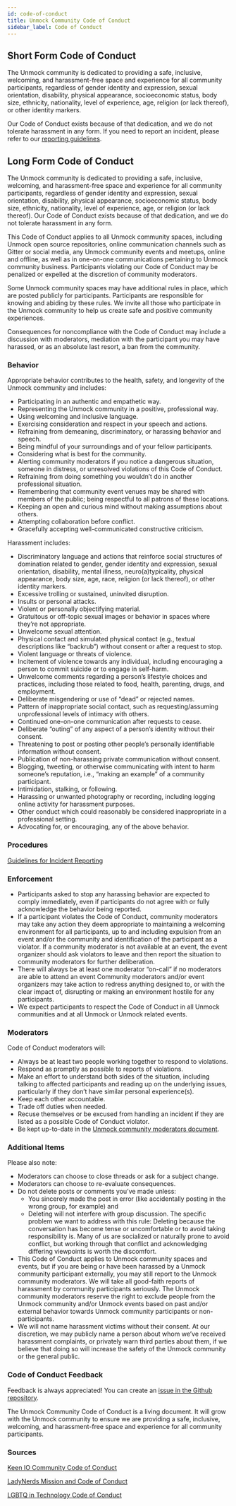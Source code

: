 ```yaml
---
id: code-of-conduct
title: Unmock Community Code of Conduct
sidebar_label: Code of Conduct
---
```


## Short Form Code of Conduct
The Unmock community is dedicated to providing a safe, inclusive, welcoming, and harassment-free space and experience for all community participants, regardless of gender identity and expression, sexual orientation, disability, physical appearance, socioeconomic status, body size, ethnicity, nationality, level of experience, age, religion (or lack thereof), or other identity markers. 

Our Code of Conduct exists because of that dedication, and we do not tolerate harassment in any form. If you need to report an incident, please refer to our [reporting guidelines](https://github.com/meeshkan/code-of-conduct/blob/master/incident-reporting.md).

## Long Form Code of Conduct
The Unmock community is dedicated to providing a safe, inclusive, welcoming, and harassment-free space and experience for all community participants, regardless of gender identity and expression, sexual orientation, disability, physical appearance, socioeconomic status, body size, ethnicity, nationality, level of experience, age, or religion (or lack thereof). Our Code of Conduct exists because of that dedication, and we do not tolerate harassment in any form.

This Code of Conduct applies to all Unmock community spaces, including Unmock open source repositories, online communication channels such as Gitter or social media, any Unmock community events and meetups, online and offline, as well as in one-on-one communications pertaining to Unmock community business. Participants violating our Code of Conduct may be penalized or expelled at the discretion of community moderators.

Some Unmock community spaces may have additional rules in place, which are posted publicly for participants. Participants are responsible for knowing and abiding by these rules. We invite all those who participate in the Unmock community to help us create safe and positive community experiences.

Consequences for noncompliance with the Code of Conduct may include a discussion with moderators, mediation with the participant you may have harassed, or as an absolute last resort, a ban from the community.

### Behavior
Appropriate behavior contributes to the health, safety, and longevity of the Unmock community and includes:

- Participating in an authentic and empathetic way.
- Representing the Unmock community in a positive, professional way.
- Using welcoming and inclusive language.
- Exercising consideration and respect in your speech and actions.
- Refraining from demeaning, discriminatory, or harassing behavior and speech.
- Being mindful of your surroundings and of your fellow participants.
- Considering what is best for the community.
- Alerting community moderators if you notice a dangerous situation, someone in distress, or unresolved violations of this Code of Conduct.
- Refraining from doing something you wouldn’t do in another professional situation.
- Remembering that community event venues may be shared with members of the public; being respectful to all patrons of these locations.
- Keeping an open and curious mind without making assumptions about others.
- Attempting collaboration before conflict.
- Gracefully accepting well-communicated constructive criticism.

Harassment includes:

- Discriminatory language and actions that reinforce social structures of domination related to gender, gender identity and expression, sexual orientation, disability, mental illness, neuro(a)typicality, physical appearance, body size, age, race, religion (or lack thereof), or other identity markers.
- Excessive trolling or sustained, uninvited disruption.
- Insults or personal attacks.
- Violent or personally objectifying material.
- Gratuitous or off-topic sexual images or behavior in spaces where they’re not appropriate.
- Unwelcome sexual attention.
- Physical contact and simulated physical contact (e.g., textual descriptions like “backrub”) without consent or after a request to stop.
- Violent language or threats of violence.
- Incitement of violence towards any individual, including encouraging a person to commit suicide or to engage in self-harm.
- Unwelcome comments regarding a person’s lifestyle choices and practices, including those related to food, health, parenting, drugs, and employment.
- Deliberate misgendering or use of “dead” or rejected names.
- Pattern of inappropriate social contact, such as requesting/assuming unprofessional levels of intimacy with others.
- Continued one-on-one communication after requests to cease.
- Deliberate “outing” of any aspect of a person’s identity without their consent.
- Threatening to post or posting other people’s personally identifiable information without consent.
- Publication of non-harassing private communication without consent.
- Blogging, tweeting, or otherwise communicating with intent to harm someone’s reputation, i.e., “making an example” of a community participant.
- Intimidation, stalking, or following.
- Harassing or unwanted photography or recording, including logging online activity for harassment purposes.
- Other conduct which could reasonably be considered inappropriate in a professional setting.
- Advocating for, or encouraging, any of the above behavior.

### Procedures

[Guidelines for Incident Reporting](https://github.com/meeshkan/code-of-conduct/blob/master/incident-reporting.md)

### Enforcement
- Participants asked to stop any harassing behavior are expected to comply immediately, even if participants do not agree with or fully acknowledge the behavior being reported.
- If a participant violates the Code of Conduct, community moderators may take any action they deem appropriate to maintaining a welcoming environment for all participants, up to and including expulsion from an event and/or the community and identification of the participant as a violator. If a community moderator is not available at an event, the event organizer should ask violators to leave and then report the situation to community moderators for further deliberation.
- There will always be at least one moderator “on-call” if no moderators are able to attend an event
Community moderators and/or event organizers may take action to redress anything designed to, or with the clear impact of, disrupting or making an environment hostile for any participants.
- We expect participants to respect the Code of Conduct in all Unmock communities and at all Unmock or Unmock related events.

### Moderators
Code of Conduct moderators will:

- Always be at least two people working together to respond to violations.
- Respond as promptly as possible to reports of violations.
- Make an effort to understand both sides of the situation, including talking to affected participants and reading up on the underlying issues, particularly if they don’t have similar personal experience(s).
- Keep each other accountable.
- Trade off duties when needed.
- Recuse themselves or be excused from handling an incident if they are listed as a possible Code of Conduct violator.
- Be kept up-to-date in the [Unmock community moderators document](https://github.com/meeshkan/code-of-conduct/blob/master/moderators.md).

### Additional Items
Please also note:

- Moderators can choose to close threads or ask for a subject change.
- Moderators can choose to re-evaluate consequences.
- Do not delete posts or comments you’ve made unless:
  - You sincerely made the post in error (like accidentally posting in the wrong group, for example) and
  - Deleting will not interfere with group discussion. The specific problem we want to address with this rule: Deleting because the conversation has become tense or uncomfortable or to avoid taking responsibility is. Many of us are socialized or naturally prone to avoid conflict, but working through that conflict and acknowledging differing viewpoints is worth the discomfort.
- This Code of Conduct applies to Unmock community spaces and events, but if you are being or have been harassed by a Unmock community participant externally, you may still report to the Unmock community moderators. We will take all good-faith reports of harassment by community participants seriously. The Unmock community moderators reserve the right to exclude people from the Unmock community and/or Unmock events based on past and/or external behavior towards Unmock community participants or non-participants.
- We will not name harassment victims without their consent. At our discretion, we may publicly name a person about whom we’ve received harassment complaints, or privately warn third parties about them, if we believe that doing so will increase the safety of the Unmock community or the general public.

### Code of Conduct Feedback
Feedback is always appreciated! You can create an [issue in the Github repository](https://github.com/meeshkan/code-of-conduct/issues).

The Unmock Community Code of Conduct is a living document. It will grow with the Unmock community to ensure we are providing a safe, inclusive, welcoming, and harassment-free space and experience for all community participants.

### Sources
[Keen IO Community Code of Conduct](https://github.com/keen/community-code-of-conduct)

[LadyNerds Mission and Code of Conduct](http://www.ladynerds.org/code_of_conduct)

[LGBTQ in Technology Code of Conduct](http://lgbtq.technology/coc.html)
